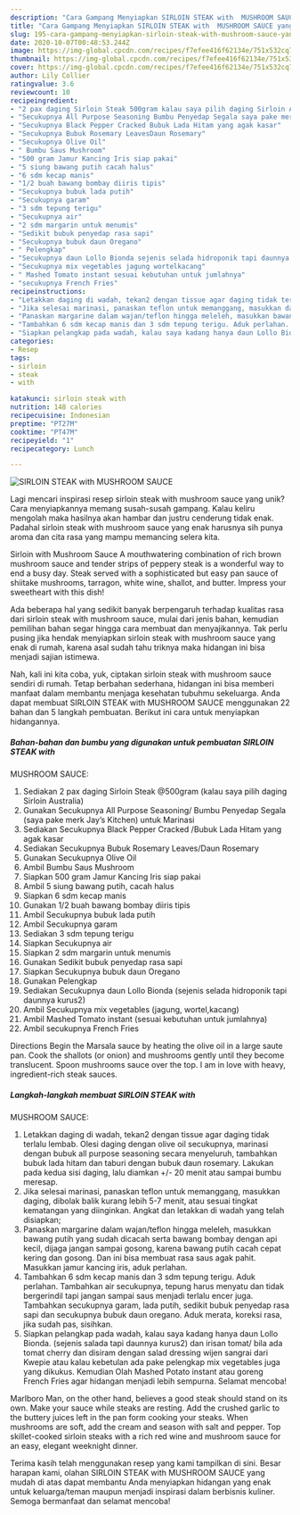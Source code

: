 ```yaml
---
description: "Cara Gampang Menyiapkan SIRLOIN STEAK with  MUSHROOM SAUCE yang Menggugah Selera"
title: "Cara Gampang Menyiapkan SIRLOIN STEAK with  MUSHROOM SAUCE yang Menggugah Selera"
slug: 195-cara-gampang-menyiapkan-sirloin-steak-with-mushroom-sauce-yang-menggugah-selera
date: 2020-10-07T00:48:53.244Z
image: https://img-global.cpcdn.com/recipes/f7efee416f62134e/751x532cq70/sirloin-steak-with-mushroom-sauce-foto-resep-utama.jpg
thumbnail: https://img-global.cpcdn.com/recipes/f7efee416f62134e/751x532cq70/sirloin-steak-with-mushroom-sauce-foto-resep-utama.jpg
cover: https://img-global.cpcdn.com/recipes/f7efee416f62134e/751x532cq70/sirloin-steak-with-mushroom-sauce-foto-resep-utama.jpg
author: Lily Collier
ratingvalue: 3.6
reviewcount: 10
recipeingredient:
- "2 pax daging Sirloin Steak 500gram kalau saya pilih daging Sirloin Australia"
- "Secukupnya All Purpose Seasoning Bumbu Penyedap Segala saya pake merk Jays Kitchen untuk Marinasi"
- "Secukupnya Black Pepper Cracked Bubuk Lada Hitam yang agak kasar"
- "Secukupnya Bubuk Rosemary LeavesDaun Rosemary"
- "Secukupnya Olive Oil"
- " Bumbu Saus Mushroom"
- "500 gram Jamur Kancing Iris siap pakai"
- "5 siung bawang putih cacah halus"
- "6 sdm kecap manis"
- "1/2 buah bawang bombay diiris tipis"
- "Secukupnya bubuk lada putih"
- "Secukupnya garam"
- "3 sdm tepung terigu"
- "Secukupnya air"
- "2 sdm margarin untuk menumis"
- "Sedikit bubuk penyedap rasa sapi"
- "Secukupnya bubuk daun Oregano"
- " Pelengkap"
- "Secukupnya daun Lollo Bionda sejenis selada hidroponik tapi daunnya kurus2"
- "Secukupnya mix vegetables jagung wortelkacang"
- " Mashed Tomato instant sesuai kebutuhan untuk jumlahnya"
- "secukupnya French Fries"
recipeinstructions:
- "Letakkan daging di wadah, tekan2 dengan tissue agar daging tidak terlalu lembab. Olesi daging dengan olive oil secukupnya, marinasi dengan bubuk all purpose seasoning secara menyeluruh, tambahkan bubuk lada hitam dan taburi dengan bubuk daun rosemary. Lakukan pada kedua sisi daging, lalu diamkan +/- 20 menit atau sampai bumbu meresap."
- "Jika selesai marinasi, panaskan teflon untuk memanggang, masukkan daging, dibolak balik kurang lebih 5-7 menit, atau sesuai tingkat kematangan yang diinginkan. Angkat dan letakkan di wadah yang telah disiapkan;"
- "Panaskan margarine dalam wajan/teflon hingga meleleh, masukkan bawang putih yang sudah dicacah serta bawang bombay dengan api kecil, dijaga jangan sampai gosong, karena bawang putih cacah cepat kering dan gosong. Dan ini bisa membuat rasa saus agak pahit. Masukkan jamur kancing iris, aduk perlahan."
- "Tambahkan 6 sdm kecap manis dan 3 sdm tepung terigu. Aduk perlahan. Tambahkan air secukupnya, tepung harus menyatu dan tidak bergerindil tapi jangan sampai saus menjadi terlalu encer juga. Tambahkan secukupnya garam, lada putih, sedikit bubuk penyedap rasa sapi dan secukupnya bubuk daun oregano. Aduk merata, koreksi rasa, jika sudah pas, sisihkan."
- "Siapkan pelangkap pada wadah, kalau saya kadang hanya daun Lollo Bionda. (sejenis salada tapi daunnya kurus2) dan irisan tomat/ bila ada tomat cherry dan disiram dengan salad dressing wijen sangrai dari Kwepie atau kalau kebetulan ada pake pelengkap mix vegetables juga yang dikukus. Kemudian Olah Mashed Potato instant atau goreng French Fries agar hidangan menjadi lebih sempurna. Selamat mencoba!"
categories:
- Resep
tags:
- sirloin
- steak
- with

katakunci: sirloin steak with 
nutrition: 148 calories
recipecuisine: Indonesian
preptime: "PT27M"
cooktime: "PT47M"
recipeyield: "1"
recipecategory: Lunch

---
```



![SIRLOIN STEAK with
 MUSHROOM SAUCE](https://img-global.cpcdn.com/recipes/f7efee416f62134e/751x532cq70/sirloin-steak-with-mushroom-sauce-foto-resep-utama.jpg)

Lagi mencari inspirasi resep sirloin steak with
 mushroom sauce yang unik? Cara menyiapkannya memang susah-susah gampang. Kalau keliru mengolah maka hasilnya akan hambar dan justru cenderung tidak enak. Padahal sirloin steak with
 mushroom sauce yang enak harusnya sih punya aroma dan cita rasa yang mampu memancing selera kita.

Sirloin with Mushroom Sauce A mouthwatering combination of rich brown mushroom sauce and tender strips of peppery steak is a wonderful way to end a busy day. Steak served with a sophisticated but easy pan sauce of shiitake mushrooms, tarragon, white wine, shallot, and butter. Impress your sweetheart with this dish!

Ada beberapa hal yang sedikit banyak berpengaruh terhadap kualitas rasa dari sirloin steak with
 mushroom sauce, mulai dari jenis bahan, kemudian pemilihan bahan segar hingga cara membuat dan menyajikannya. Tak perlu pusing jika hendak menyiapkan sirloin steak with
 mushroom sauce yang enak di rumah, karena asal sudah tahu triknya maka hidangan ini bisa menjadi sajian istimewa.


Nah, kali ini kita coba, yuk, ciptakan sirloin steak with
 mushroom sauce sendiri di rumah. Tetap berbahan sederhana, hidangan ini bisa memberi manfaat dalam membantu menjaga kesehatan tubuhmu sekeluarga. Anda dapat membuat SIRLOIN STEAK with
 MUSHROOM SAUCE menggunakan 22 bahan dan 5 langkah pembuatan. Berikut ini cara untuk menyiapkan hidangannya.

<!--inarticleads1-->

##### Bahan-bahan dan bumbu yang digunakan untuk pembuatan SIRLOIN STEAK with
 MUSHROOM SAUCE:

1. Sediakan 2 pax daging Sirloin Steak @500gram (kalau saya pilih daging Sirloin Australia)
1. Gunakan Secukupnya All Purpose Seasoning/ Bumbu Penyedap Segala (saya pake merk Jay’s Kitchen) untuk Marinasi
1. Sediakan Secukupnya Black Pepper Cracked /Bubuk Lada Hitam yang agak kasar
1. Sediakan Secukupnya Bubuk Rosemary Leaves/Daun Rosemary
1. Gunakan Secukupnya Olive Oil
1. Ambil  Bumbu Saus Mushroom
1. Siapkan 500 gram Jamur Kancing Iris siap pakai
1. Ambil 5 siung bawang putih, cacah halus
1. Siapkan 6 sdm kecap manis
1. Gunakan 1/2 buah bawang bombay diiris tipis
1. Ambil Secukupnya bubuk lada putih
1. Ambil Secukupnya garam
1. Sediakan 3 sdm tepung terigu
1. Siapkan Secukupnya air
1. Siapkan 2 sdm margarin untuk menumis
1. Gunakan Sedikit bubuk penyedap rasa sapi
1. Siapkan Secukupnya bubuk daun Oregano
1. Gunakan  Pelengkap
1. Sediakan Secukupnya daun Lollo Bionda (sejenis selada hidroponik tapi daunnya kurus2)
1. Ambil Secukupnya mix vegetables (jagung, wortel,kacang)
1. Ambil  Mashed Tomato instant (sesuai kebutuhan untuk jumlahnya)
1. Ambil secukupnya French Fries


Directions Begin the Marsala sauce by heating the olive oil in a large saute pan. Cook the shallots (or onion) and mushrooms gently until they become translucent. Spoon mushrooms sauce over the top. I am in love with heavy, ingredient-rich steak sauces. 

<!--inarticleads2-->

##### Langkah-langkah membuat SIRLOIN STEAK with
 MUSHROOM SAUCE:

1. Letakkan daging di wadah, tekan2 dengan tissue agar daging tidak terlalu lembab. Olesi daging dengan olive oil secukupnya, marinasi dengan bubuk all purpose seasoning secara menyeluruh, tambahkan bubuk lada hitam dan taburi dengan bubuk daun rosemary. Lakukan pada kedua sisi daging, lalu diamkan +/- 20 menit atau sampai bumbu meresap.
1. Jika selesai marinasi, panaskan teflon untuk memanggang, masukkan daging, dibolak balik kurang lebih 5-7 menit, atau sesuai tingkat kematangan yang diinginkan. Angkat dan letakkan di wadah yang telah disiapkan;
1. Panaskan margarine dalam wajan/teflon hingga meleleh, masukkan bawang putih yang sudah dicacah serta bawang bombay dengan api kecil, dijaga jangan sampai gosong, karena bawang putih cacah cepat kering dan gosong. Dan ini bisa membuat rasa saus agak pahit. Masukkan jamur kancing iris, aduk perlahan.
1. Tambahkan 6 sdm kecap manis dan 3 sdm tepung terigu. Aduk perlahan. Tambahkan air secukupnya, tepung harus menyatu dan tidak bergerindil tapi jangan sampai saus menjadi terlalu encer juga. Tambahkan secukupnya garam, lada putih, sedikit bubuk penyedap rasa sapi dan secukupnya bubuk daun oregano. Aduk merata, koreksi rasa, jika sudah pas, sisihkan.
1. Siapkan pelangkap pada wadah, kalau saya kadang hanya daun Lollo Bionda. (sejenis salada tapi daunnya kurus2) dan irisan tomat/ bila ada tomat cherry dan disiram dengan salad dressing wijen sangrai dari Kwepie atau kalau kebetulan ada pake pelengkap mix vegetables juga yang dikukus. Kemudian Olah Mashed Potato instant atau goreng French Fries agar hidangan menjadi lebih sempurna. Selamat mencoba!


Marlboro Man, on the other hand, believes a good steak should stand on its own. Make your sauce while steaks are resting. Add the crushed garlic to the buttery juices left in the pan form cooking your steaks. When mushrooms are soft, add the cream and season with salt and pepper. Top skillet-cooked sirloin steaks with a rich red wine and mushroom sauce for an easy, elegant weeknight dinner. 

Terima kasih telah menggunakan resep yang kami tampilkan di sini. Besar harapan kami, olahan SIRLOIN STEAK with
 MUSHROOM SAUCE yang mudah di atas dapat membantu Anda menyiapkan hidangan yang enak untuk keluarga/teman maupun menjadi inspirasi dalam berbisnis kuliner. Semoga bermanfaat dan selamat mencoba!
